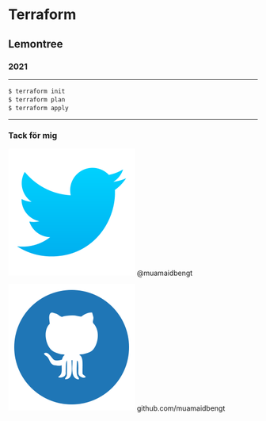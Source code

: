 # Terraform

## Lemontree

### 2021

***

```sh [|1|2-3]
$ terraform init
$ terraform plan
$ terraform apply
```

***

### Tack för mig

![Twitter](images/twitter.png) @muamaidbengt

![Github](images/github.png) github.com/muamaidbengt